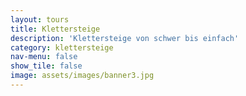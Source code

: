 ```yaml
---
layout: tours
title: Klettersteige
description: 'Klettersteige von schwer bis einfach'
category: klettersteige
nav-menu: false
show_tile: false
image: assets/images/banner3.jpg
---
```


